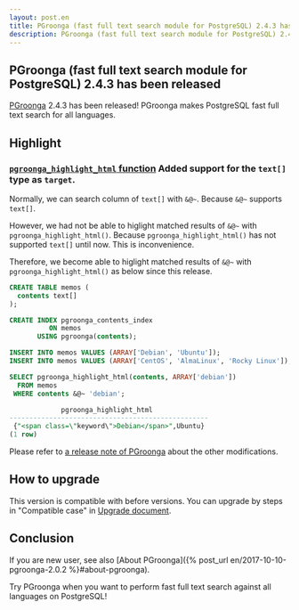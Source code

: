 ```yaml
---
layout: post.en
title: PGroonga (fast full text search module for PostgreSQL) 2.4.3 has been released
description: PGroonga (fast full text search module for PostgreSQL) 2.4.3 has been released!
---
```


## PGroonga (fast full text search module for PostgreSQL) 2.4.3 has been released

[PGroonga](https://pgroonga.github.io/) 2.4.3 has been released! PGroonga makes PostgreSQL fast full text search for all languages.

## Highlight

### [`pgroonga_highlight_html` function](https://pgroonga.github.io/reference/functions/pgroonga-highlight-html.html) Added support for the `text[]` type as `target`.

  Normally, we can search column of ``text[]`` with ``&@~``.
  Because ``&@~`` supports ``text[]``.

  However, we had not be able to higlight matched results of ``&@~`` with ``pgroonga_highlight_html()``.
  Because ``pgroonga_highlight_html()`` has not supported ``text[]`` until now.
  This is inconvenience.

  Therefore, we become able to higlight matched results of ``&@~`` with ``pgroonga_highlight_html()`` as below since this release.

  ```sql
  CREATE TABLE memos (
    contents text[]
  );

  CREATE INDEX pgroonga_contents_index
            ON memos
         USING pgroonga(contents);

  INSERT INTO memos VALUES (ARRAY['Debian', 'Ubuntu']);
  INSERT INTO memos VALUES (ARRAY['CentOS', 'AlmaLinux', 'Rocky Linux']);

  SELECT pgroonga_highlight_html(contents, ARRAY['debian'])
    FROM memos
   WHERE contents &@~ 'debian';

               pgroonga_highlight_html              
  --------------------------------------------------
   {"<span class=\"keyword\">Debian</span>",Ubuntu}
  (1 row)
  ```

  Please refer to [a release note of PGroonga](https://github.com/pgroonga/pgroonga/discussions/282) about the other modifications.

## How to upgrade

This version is compatible with before versions. You can upgrade by steps in "Compatible case" in [Upgrade document](https://pgroonga.github.io/upgrade/#compatible-case).

## Conclusion

If you are new user, see also [About PGroonga]({% post_url en/2017-10-10-pgroonga-2.0.2 %}#about-pgroonga).

Try PGroonga when you want to perform fast full text search against all languages on PostgreSQL!
